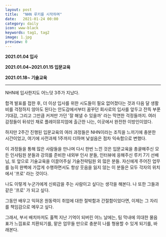 ```yaml
---
layout: post
title:  "NHN 루키를 시작하며"
date:   2021-01-24 00:00
category: daily
icon: www-black
keywords: tag1, tag2
image: 1.jpg
preview: 0
---
```


**2021.01.04 입사**

**2021.01.04~2021.01.15 입문교육**

**2021.01.18~ 기술교육**

---

NHN에 입사한지도 어느덧 3주가 지났다.



합격 발표를 접한 후,
 더 이상 입사를 위한 시도들이 필요 없어졌다는 것과 다음 달 생활비를 걱정하지 않아도 된다는 안도감에서부터 꿈꾸던 회사로의 입사를 앞두고 잔뜩 부푼 기대감, 그리고 그만큼 커져만 가던 '잘 해낼 수 있을까' 라는 막연한 걱정들까지. 여러 감정들이 뒤섞인 채로 플레이뮤지엄에 출근한 나는, 이곳에서 완전한 이방인이었다.



하지만 2주간 진행된 입문교육의 여러 과정들은 NHN이라는 조직을 느끼기에 충분한 시간이었고, 여기에 사전과제 1주까지 더하며 낯설음은 점차 익숙함으로 변했다.



이 과정들을 통해 많은 사람들을 만나며 다시 한번 느낀 것은 입문교육을 총괄해주신 모든 인사팀원 분들과 강의를 준비한 내외부 인사 분들, 인터뷰에 응해주신 루키 7기 선배님, 또 앞으로 기술교육을 이끌어주실 기술전략팀원 외 많은 분들. 자신에게 주어진 업무를 능히 완벽에 가깝게 수행하면서도 항상 웃음을 잃지 않는 이 분들은 모두 각자의 위치에서 '프로' 라는 것이다.



나도 이렇게 누군가에게 신뢰감을 주는 사람이고 싶다는 생각을 해본다.
나 또한 그들과 같은 '프로' 가 되고 싶다.

그동안 배우고 익혀온 원동력이 취업에 대한 절박함과 간절함이었다면, 이제는 그 자리를 책임감으로 메우고 싶다.

그래서, 부서 배치마저도 훌쩍 지난 기억이 되버린 어느 날에는, 팀 막내에 의대한 물음표가 느낌표로 치환되기를, 맡은 업무들 만으로 충분히 나를 형용할 수 있게 되기를, 바래본다.


